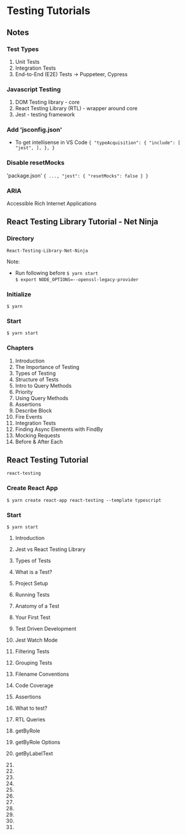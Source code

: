 # Testing Tutorials

## Notes

### Test Types

1. Unit Tests
2. Integration Tests
3. End-to-End (E2E) Tests -> Puppeteer, Cypress

### Javascript Testing

1. DOM Testing library - core
2. React Testing Library (RTL) - wrapper around core
3. Jest - testing framework

### Add 'jsconfig.json'

* To get intellisense in VS Code
`
{
    "typeAcquisition": {
        "include": [
            "jest",
        ],
    },
}
`

### Disable resetMocks
'package.json'
`
{
  ...,
  "jest": {
    "resetMocks": false
  }
}
`

### ARIA

Accessible Rich Internet Applications

## React Testing Library Tutorial - Net Ninja

### Directory

`React-Testing-Library-Net-Ninja`

Note:
* Run following before `$ yarn start`<br>
`$ export NODE_OPTIONS=--openssl-legacy-provider`

### Initialize

`$ yarn`

### Start

`$ yarn start`

### Chapters

1. Introduction
2. The Importance of Testing
3. Types of Testing
4. Structure of Tests
5. Intro to Query Methods
6. Priority
7. Using Query Methods
8. Assertions
9. Describe Block
10. Fire Events
11. Integration Tests
12. Finding Async Elements with FindBy
13. Mocking Requests
14. Before & After Each

## React Testing Tutorial

`react-testing`

### Create React App

`$ yarn create react-app react-testing --template typescript`

### Start

`$ yarn start`

1. Introduction
2. Jest vs React Testing Library
3. Types of Tests
4. What is a Test?
5. Project Setup
6. Running Tests
7. Anatomy of a Test
8. Your First Test
9. Test Driven Development
10. Jest Watch Mode
11. Filtering Tests
12. Grouping Tests
13. Filename Conventions
14. Code Coverage
15. Assertions
16. What to test?
17. RTL Queries
18. getByRole
19. getByRole Options
20. getByLabelText
21.
22.
23.
24.
25.
26.
27.
28.
29.
30.

53.
